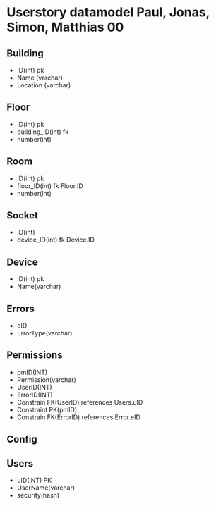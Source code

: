 # Userstory datamodel Paul, Jonas, Simon, Matthias 00

## Building
* ID(int) pk
* Name (varchar)
* Location (varchar)   

## Floor
* ID(int) pk
* building_ID(int) fk
* number(int)

## Room
* ID(int) pk
* floor_ID(int) fk Floor.ID
* number(int)

## Socket
* ID(int)
* device_ID(int) fk Device.ID

## Device
* ID(int) pk
* Name(varchar)

## Errors
* eID
* ErrorType(varchar)

## Permissions
* pmID(INT)
* Permission(varchar)
* UserID(INT)
* ErrorID(INT)
* Constrain FK(UserID) references Users.uID
* Constraint PK(pmID)
* Constrain FK(ErrorID) references Error.eID


## Config

## Users
* uID(INT) PK 
* UserName(varchar)
* security(hash)
